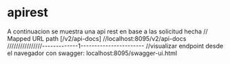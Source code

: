 # apirest
A continuacion se muestra una api rest en base a las solicitud hecha 
// Mapped URL path [/v2/api-docs]
//localhost:8095/v2/api-docs
////////////////-------------1-----------------------
//visualizar endpoint desde el navegador con swagger:  localhost:8095/swagger-ui.html 
